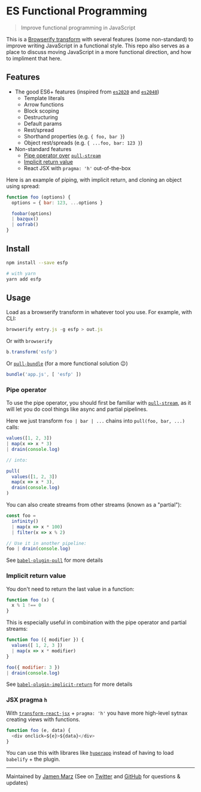 
# ES Functional Programming

> Improve functional programming in JavaScript

This is a [Browserify transform](https://www.npmjs.com/package/browserify) with several features (some non-standard) to improve writing JavaScript in a functional style. This repo also serves as a place to discuss moving JavaScript in a more functional direction, and how to impliment that here.

## Features

 - The good ES6+ features (inspired from [`es2020`](https://npmjs.com/es2020) and [`es2040`](https://npmjs.com/es2040))
   - Template literals
   - Arrow functions
   - Block scoping
   - Destructuring
   - Default params
   - Rest/spread
   - Shorthand properties (e.g. `{ foo, bar }`)
   - Object rest/spreads (e.g. `{ ...foo, bar: 123 }`)
 - Non-standard features
   - [Pipe operator over](https://npmjs.com/babel-plugin-pull) [`pull-stream`](https://github.com/pull-stream/pull-stream)
   - [Implicit return value](https://npmjs.com/babel-plugin-implicit-return)
   - React JSX with `pragma: 'h'` out-of-the-box

Here is an example of piping, with implicit return, and cloning an object using spread:

```js
function foo (options) {
  options = { bar: 123, ...options }

  foobar(options)
  | bazqux()
  | oofrab()
}
```

## Install

```sh
npm install --save esfp

# with yarn
yarn add esfp
```

## Usage

Load as a browserify transform in whatever tool you use.  For example, with CLI:

```js
browserify entry.js -g esfp > out.js
```

Or with `browserify`

```js
b.transform('esfp')
```

Or [`pull-bundle`](https://npmjs.com/pull-bundle) (for a more functional solution :wink:)

```js
bundle('app.js', [ 'esfp' ])
```

### Pipe operator

To use the pipe operator, you should first be familiar with [`pull-stream`](https://github.com/pull-stream/pull-stream), as it will let you do cool things like async and partial pipelines.

Here we just transform `foo | bar | ...` chains into `pull(foo, bar, ...)` calls:

```js
values([1, 2, 3])
| map(x => x * 3)
| drain(console.log)

// into:

pull(
  values([1, 2, 3])
  map(x => x * 3),
  drain(console.log)
)
```

You can also create streams from other streams (known as a "partial"):

```js
const foo =
  infinity()
  | map(x => x * 100)
  | filter(x => x % 2)

// Use it in another pipeline:
foo | drain(console.log)
```

See [`babel-plugin-pull`](https://npmjs.com/babel-plugin-pull) for more details

### Implicit return value

You don't need to return the last value in a function:

```js
function foo (x) {
  x % 1 !== 0
}
```

This is especially useful in combination with the pipe operator and partial streams:

```js
function foo ({ modifier }) {
  values([ 1, 2, 3 ])
  | map(x => x * modifier)
}

foo({ modifier: 3 })
| drain(console.log)
```

See [`babel-plugin-implicit-return`](https://npmjs.com/babel-plugin-implicit-return) for more details

### JSX pragma `h`

With [`transform-react-jsx`](https://npmjs.com/babel-plugin-transform-react-jsx) + `pragma: 'h'` you have more high-level sytnax creating views with functions.

```js
function foo (e, data) {
  <div onclick=${e}>${data}</div>
}
```

You can use this with librares like [`hyperapp`](https://npmjs.com/hyperapp) instead of having to load `babelify` + the plugin.

---

Maintained by [Jamen Marz](https://git.io/jamen) (See on [Twitter](https://twitter.com/jamenmarz) and [GitHub](https://github.com/jamen) for questions & updates)

